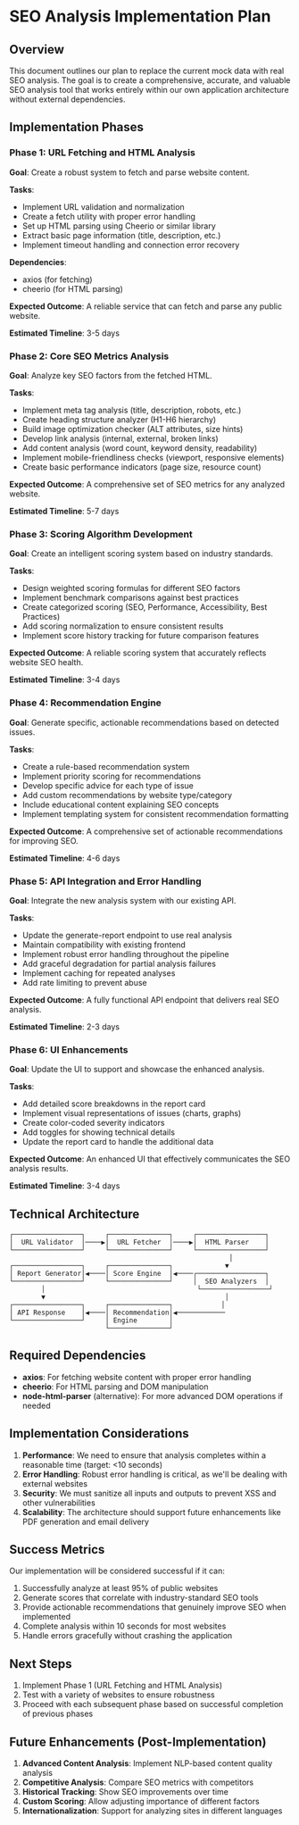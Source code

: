 # SEO Analysis Implementation Plan

## Overview

This document outlines our plan to replace the current mock data with real SEO analysis. The goal is to create a comprehensive, accurate, and valuable SEO analysis tool that works entirely within our own application architecture without external dependencies.

## Implementation Phases

### Phase 1: URL Fetching and HTML Analysis

**Goal**: Create a robust system to fetch and parse website content.

**Tasks**:
- Implement URL validation and normalization
- Create a fetch utility with proper error handling
- Set up HTML parsing using Cheerio or similar library
- Extract basic page information (title, description, etc.)
- Implement timeout handling and connection error recovery

**Dependencies**:
- axios (for fetching)
- cheerio (for HTML parsing)

**Expected Outcome**: A reliable service that can fetch and parse any public website.

**Estimated Timeline**: 3-5 days

### Phase 2: Core SEO Metrics Analysis

**Goal**: Analyze key SEO factors from the fetched HTML.

**Tasks**:
- Implement meta tag analysis (title, description, robots, etc.)
- Create heading structure analyzer (H1-H6 hierarchy)
- Build image optimization checker (ALT attributes, size hints)
- Develop link analysis (internal, external, broken links)
- Add content analysis (word count, keyword density, readability)
- Implement mobile-friendliness checks (viewport, responsive elements)
- Create basic performance indicators (page size, resource count)

**Expected Outcome**: A comprehensive set of SEO metrics for any analyzed website.

**Estimated Timeline**: 5-7 days

### Phase 3: Scoring Algorithm Development

**Goal**: Create an intelligent scoring system based on industry standards.

**Tasks**:
- Design weighted scoring formulas for different SEO factors
- Implement benchmark comparisons against best practices
- Create categorized scoring (SEO, Performance, Accessibility, Best Practices)
- Add scoring normalization to ensure consistent results
- Implement score history tracking for future comparison features

**Expected Outcome**: A reliable scoring system that accurately reflects website SEO health.

**Estimated Timeline**: 3-4 days

### Phase 4: Recommendation Engine

**Goal**: Generate specific, actionable recommendations based on detected issues.

**Tasks**:
- Create a rule-based recommendation system
- Implement priority scoring for recommendations
- Develop specific advice for each type of issue
- Add custom recommendations by website type/category
- Include educational content explaining SEO concepts
- Implement templating system for consistent recommendation formatting

**Expected Outcome**: A comprehensive set of actionable recommendations for improving SEO.

**Estimated Timeline**: 4-6 days

### Phase 5: API Integration and Error Handling

**Goal**: Integrate the new analysis system with our existing API.

**Tasks**:
- Update the generate-report endpoint to use real analysis
- Maintain compatibility with existing frontend
- Implement robust error handling throughout the pipeline
- Add graceful degradation for partial analysis failures
- Implement caching for repeated analyses
- Add rate limiting to prevent abuse

**Expected Outcome**: A fully functional API endpoint that delivers real SEO analysis.

**Estimated Timeline**: 2-3 days

### Phase 6: UI Enhancements

**Goal**: Update the UI to support and showcase the enhanced analysis.

**Tasks**:
- Add detailed score breakdowns in the report card
- Implement visual representations of issues (charts, graphs)
- Create color-coded severity indicators
- Add toggles for showing technical details
- Update the report card to handle the additional data

**Expected Outcome**: An enhanced UI that effectively communicates the SEO analysis results.

**Estimated Timeline**: 3-4 days

## Technical Architecture

```
┌─────────────────┐     ┌───────────────┐     ┌─────────────────┐
│  URL Validator  │────▶│  URL Fetcher  │────▶│  HTML Parser    │
└─────────────────┘     └───────────────┘     └─────────────────┘
                                                       │
┌─────────────────┐     ┌───────────────┐             ▼
│ Report Generator│◀────│ Score Engine  │◀────┌─────────────────┐
└─────────────────┘     └───────────────┘     │  SEO Analyzers  │
        │                                      └─────────────────┘
        ▼                                             │
┌─────────────────┐     ┌───────────────┐            │
│ API Response    │◀────│ Recommendation│◀────────────
└─────────────────┘     │ Engine        │
                        └───────────────┘
```

## Required Dependencies

- **axios**: For fetching website content with proper error handling
- **cheerio**: For HTML parsing and DOM manipulation
- **node-html-parser** (alternative): For more advanced DOM operations if needed

## Implementation Considerations

1. **Performance**: We need to ensure that analysis completes within a reasonable time (target: <10 seconds)
2. **Error Handling**: Robust error handling is critical, as we'll be dealing with external websites
3. **Security**: We must sanitize all inputs and outputs to prevent XSS and other vulnerabilities
4. **Scalability**: The architecture should support future enhancements like PDF generation and email delivery

## Success Metrics

Our implementation will be considered successful if it can:

1. Successfully analyze at least 95% of public websites
2. Generate scores that correlate with industry-standard SEO tools
3. Provide actionable recommendations that genuinely improve SEO when implemented
4. Complete analysis within 10 seconds for most websites
5. Handle errors gracefully without crashing the application

## Next Steps

1. Implement Phase 1 (URL Fetching and HTML Analysis)
2. Test with a variety of websites to ensure robustness
3. Proceed with each subsequent phase based on successful completion of previous phases

## Future Enhancements (Post-Implementation)

1. **Advanced Content Analysis**: Implement NLP-based content quality analysis
2. **Competitive Analysis**: Compare SEO metrics with competitors
3. **Historical Tracking**: Show SEO improvements over time
4. **Custom Scoring**: Allow adjusting importance of different factors
5. **Internationalization**: Support for analyzing sites in different languages 